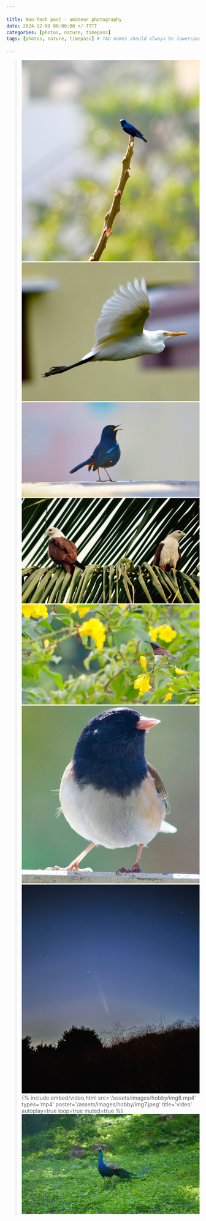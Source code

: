 ```yaml
---

title: Non-Tech post - amateur photography  
date: 2024-12-08 00:00:00 +/-TTTT  
categories: [photos, nature, timepass]  
tags: [photos, nature, timepass] # TAG names should always be lowercase

---
```


> ![](/assets/images/hobby/img1.jpeg)  
> ![](/assets/images/hobby/img2.jpeg)  
> ![](/assets/images/hobby/img3.jpeg)  
> ![](/assets/images/hobby/img4.jpeg)  
> ![](/assets/images/hobby/img5.jpeg)  
> ![](/assets/images/hobby/img6.jpg) 
> ![](/assets/images/hobby/img7.jpeg)  
{%
  include embed/video.html
  src='/assets/images/hobby/img8.mp4'
  types='mp4'
  poster='/assets/images/hobby/img7.jpeg'
  title='video'
  autoplay=true
  loop=true
  muted=true
%}
> ![](/assets/images/hobby/img9.JPG)
